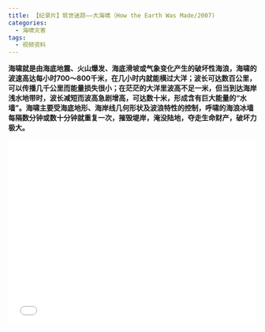```yaml
---
title: 【纪录片】筑世迷踪——大海啸（How the Earth Was Made/2007)
categories:
  - 海啸灾害
tags:
  - 视频资料
---
```

**海啸就是由海底地震、火山爆发、海底滑坡或气象变化产生的破坏性海浪，海啸的波速高达每小时700～800千米，在几小时内就能横过大洋；波长可达数百公里，可以传播几千公里而能量损失很小；在茫茫的大洋里波高不足一米，但当到达海岸浅水地带时，波长减短而波高急剧增高，可达数十米，形成含有巨大能量的“水墙”。海啸主要受海底地形、海岸线几何形状及波浪特性的控制，呼啸的海浪冰墙每隔数分钟或数十分钟就重复一次，摧毁堤岸，淹没陆地，夺走生命财产，破坏力极大。**
<div style="position:relative; padding-bottom:75%; width:100%; height:0">
    <iframe src="//player.bilibili.com/player.html?aid=668996407&bvid=BV1Ba4y1E7m1&cid=216725359&page=1" scrolling="no" border="0" frameborder="no" framespacing="0" allowfullscreen="true" style="position:absolute; height: 100%; width: 100%;"></iframe>
</div>